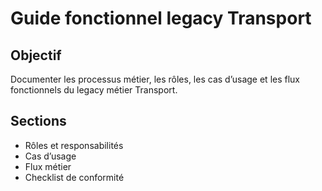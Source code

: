 # Guide fonctionnel legacy Transport

## Objectif
Documenter les processus métier, les rôles, les cas d’usage et les flux fonctionnels du legacy métier Transport.

## Sections
- Rôles et responsabilités
- Cas d’usage
- Flux métier
- Checklist de conformité
